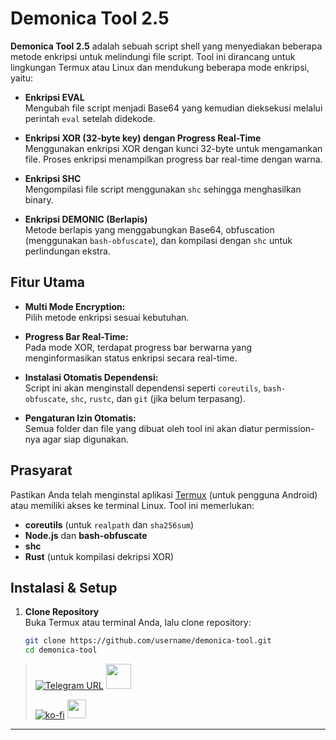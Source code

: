 # Demonica Tool 2.5

**Demonica Tool 2.5** adalah sebuah script shell yang menyediakan beberapa metode enkripsi untuk melindungi file script. Tool ini dirancang untuk lingkungan Termux atau Linux dan mendukung beberapa mode enkripsi, yaitu:

- **Enkripsi EVAL**  
  Mengubah file script menjadi Base64 yang kemudian dieksekusi melalui perintah `eval` setelah didekode.

- **Enkripsi XOR (32-byte key) dengan Progress Real-Time**  
  Menggunakan enkripsi XOR dengan kunci 32-byte untuk mengamankan file. Proses enkripsi menampilkan progress bar real-time dengan warna.

- **Enkripsi SHC**  
  Mengompilasi file script menggunakan `shc` sehingga menghasilkan binary.

- **Enkripsi DEMONIC (Berlapis)**  
  Metode berlapis yang menggabungkan Base64, obfuscation (menggunakan `bash-obfuscate`), dan kompilasi dengan `shc` untuk perlindungan ekstra.

## Fitur Utama

- **Multi Mode Encryption:**  
  Pilih metode enkripsi sesuai kebutuhan.

- **Progress Bar Real-Time:**  
  Pada mode XOR, terdapat progress bar berwarna yang menginformasikan status enkripsi secara real-time.

- **Instalasi Otomatis Dependensi:**  
  Script ini akan menginstall dependensi seperti `coreutils`, `bash-obfuscate`, `shc`, `rustc`, dan `git` (jika belum terpasang).

- **Pengaturan Izin Otomatis:**  
  Semua folder dan file yang dibuat oleh tool ini akan diatur permission-nya agar siap digunakan.

## Prasyarat

Pastikan Anda telah menginstal aplikasi [Termux](https://f-droid.org/id/packages/com.termux/) (untuk pengguna Android) atau memiliki akses ke terminal Linux. Tool ini memerlukan:
- **coreutils** (untuk `realpath` dan `sha256sum`)
- **Node.js** dan **bash-obfuscate**
- **shc**
- **Rust** (untuk kompilasi dekripsi XOR)

## Instalasi & Setup

1. **Clone Repository**  
   Buka Termux atau terminal Anda, lalu clone repository:
   ```bash
   git clone https://github.com/username/demonica-tool.git
   cd demonica-tool

> [![Telegram URL](https://img.shields.io/badge/Telegram-Join-2CA5E?style=social&logo=telegram)](https://t.me/modulkuntul)
> <img src="https://github.com/Anmol-Baranwal/Cool-GIFs-For-GitHub/assets/74038190/34376b0e-4ae2-4278-9d3d-82e8016a87d6" width="40">&nbsp;
> 
> [![ko-fi](https://www.ko-fi.com/img/githubbutton_sm.svg)](https://ko-fi.com/illumi666)
> <img src="https://raw.githubusercontent.com/innng/innng/master/assets/kyubey.gif" height="30" />
<hr/>
